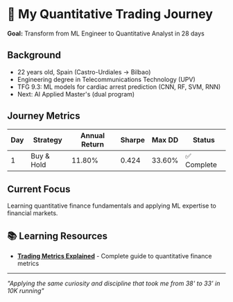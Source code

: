# 🚀 My Quantitative Trading Journey

**Goal:** Transform from ML Engineer to Quantitative Analyst in 28 days

## Background
- 22 years old, Spain (Castro-Urdiales → Bilbao)
- Engineering degree in Telecommunications Technology (UPV)
- TFG 9.3: ML models for cardiac arrest prediction (CNN, RF, SVM, RNN)
- Next: AI Applied Master's (dual program)

## Journey Metrics
| Day | Strategy | Annual Return | Sharpe | Max DD | Status |
|-----|----------|---------------|--------|--------|--------|
| 1   | Buy & Hold | 11.80% | 0.424 | 33.60% | ✅ Complete |

## Current Focus
Learning quantitative finance fundamentals and applying ML expertise to financial markets.

## 📚 Learning Resources
- **[Trading Metrics Explained](docs/metrics_glossary.md)** - Complete guide to quantitative finance metrics

---
*"Applying the same curiosity and discipline that took me from 38' to 33' in 10K running"*
